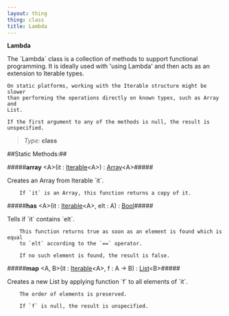 ```yaml
---
layout: thing
thing: class
title: Lambda
---
```

**Lambda**
<p>The `Lambda` class is a collection of methods to support functional
	programming. It is ideally used with 'using Lambda' and then acts as an
	extension to Iterable types.

	On static platforms, working with the Iterable structure might be slower
	than performing the operations directly on known types, such as Array and
	List.

	If the first argument to any of the methods is null, the result is
	unspecified.
</p>



> *Type:* **class**


##Static Methods:##


#####**array** &lt;A&gt;(it : <a href="Iterable.html" class="type">Iterable</a>&lt;A&gt;) : <a href="Array.html" class="type">Array</a>&lt;A&gt;#####
<p>Creates an Array from Iterable `it`.

		If `it` is an Array, this function returns a copy of it.
</p>











#####**has** &lt;A&gt;(it : <a href="Iterable.html" class="type">Iterable</a>&lt;A&gt;, elt : A) : <a href="Bool.html" class="type">Bool</a>#####
<p>Tells if `it` contains `elt`.

		This function returns true as soon as an element is found which is equal
		to `elt` according to the `==` operator.

		If no such element is found, the result is false.
</p>











#####**map** &lt;A, B&gt;(it : <a href="Iterable.html" class="type">Iterable</a>&lt;A&gt;, f : A -> B) : <a href="List.html" class="type">List</a>&lt;B&gt;#####
<p>Creates a new List by applying function `f` to all elements of `it`.

		The order of elements is preserved.

		If `f` is null, the result is unspecified.
</p>













